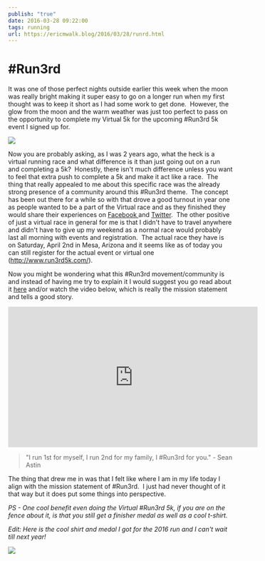 ```yaml
---
publish: "true"
date: 2016-03-28 09:22:00
tags: running
url: https://ericmwalk.blog/2016/03/28/runrd.html
---
```


# #Run3rd

It was one of those perfect nights outside earlier this week when the moon was really bright making it super easy to go on a longer run when my first thought was to keep it short as I had some work to get done.  However, the glow from the moon and the warm weather was just too perfect to pass on the opportunity to complete my Virtual 5k for the upcoming #Run3rd 5k event I signed up for.

![](https://ericmwalk.blog/uploads/2021/db8690eae1.jpg)

Now you are probably asking, as I was 2 years ago, what the heck is a virtual running race and what difference is it than just going out on a run and completing a 5k?  Honestly, there isn't much difference unless you want to feel that extra push to complete a 5k and make it act like a race.  The thing that really appealed to me about this specific race was the already strong presence of a community around this #Run3rd theme.  The concept has been out there for a while so with that drove a good turnout in year one as people wanted to be a part of the Virtual race and as they finished they would share their experiences on <a href="https://www.facebook.com/events/1713234742232714/">Facebook </a>and <a href="https://twitter.com/hashtag/run3rd">Twitter</a>.  The other positive of just a virtual race in general for me is that I didn't have to travel anywhere and didn't have to give up my weekend as a normal race would probably last all morning with events and registration.  The actual race they have is on Saturday, April 2nd in Mesa, Arizona and it seems like as of today you can still register for the actual event or virtual one (<a href="http://www.run3rd5k.com/">http://www.run3rd5k.com/</a>).

Now you might be wondering what this #Run3rd movement/community is and instead of having me try to explain it I would suggest you go read about it <a href="http://run3rd.blogspot.com/p/about-run3rd.html">here</a> and/or watch the video below, which is really the mission statement and tells a good story.

<iframe width="560" height="315" src="https://www.youtube.com/embed/Ivg8PxsH7qw" title="YouTube video player" frameborder="0" allow="accelerometer; autoplay; clipboard-write; encrypted-media; gyroscope; picture-in-picture" allowfullscreen></iframe>

>"I run 1st for myself, I run 2nd for my family, I #Run3rd for you." - Sean Astin

The thing that drew me in was that I felt like where I am in my life today I align with the mission statement of #Run3rd.  I just had never thought of it that way but it does put some things into perspective.

*PS - One cool benefit even doing the Virtual #Run3rd 5k, if you are on the fence about it, is that you still get a finisher medal as well as a cool t-shirt.*

*Edit: Here is the cool shirt and medal I got for the 2016 run and I can't wait till next year!*

![](https://ericmwalk.blog/uploads/2021/5d42041a2e.jpg)


